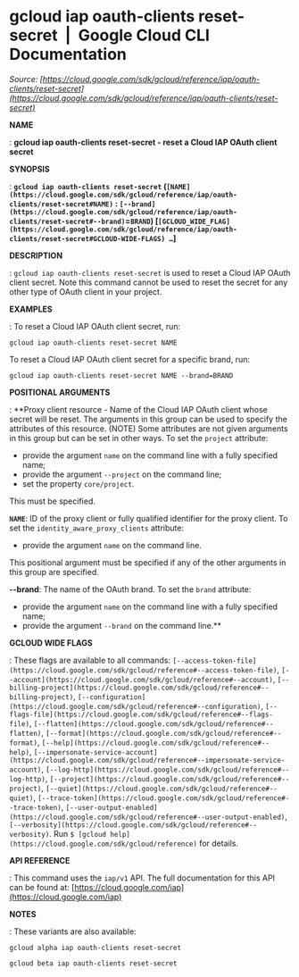# gcloud iap oauth-clients reset-secret  |  Google Cloud CLI Documentation

*Source: [https://cloud.google.com/sdk/gcloud/reference/iap/oauth-clients/reset-secret](https://cloud.google.com/sdk/gcloud/reference/iap/oauth-clients/reset-secret)*

**NAME**

: **gcloud iap oauth-clients reset-secret - reset a Cloud IAP OAuth client secret**

**SYNOPSIS**

: **`gcloud iap oauth-clients reset-secret` (`[NAME](https://cloud.google.com/sdk/gcloud/reference/iap/oauth-clients/reset-secret#NAME)` : `[--brand](https://cloud.google.com/sdk/gcloud/reference/iap/oauth-clients/reset-secret#--brand)`=`BRAND`) [`[GCLOUD_WIDE_FLAG](https://cloud.google.com/sdk/gcloud/reference/iap/oauth-clients/reset-secret#GCLOUD-WIDE-FLAGS) …`]**

**DESCRIPTION**

: `gcloud iap oauth-clients reset-secret` is used to reset a Cloud IAP
OAuth client secret. Note this command cannot be used to reset the secret for
any other type of OAuth client in your project.

**EXAMPLES**

: To reset a Cloud IAP OAuth client secret, run:

```
gcloud iap oauth-clients reset-secret NAME
```

To reset a Cloud IAP OAuth client secret for a specific brand, run:

```
gcloud iap oauth-clients reset-secret NAME --brand=BRAND
```

**POSITIONAL ARGUMENTS**

: **Proxy client resource - Name of the Cloud IAP OAuth client whose secret will be
reset. The arguments in this group can be used to specify the attributes of this
resource. (NOTE) Some attributes are not given arguments in this group but can
be set in other ways.
To set the `project` attribute:

- provide the argument `name` on the command line with a fully
specified name;
- provide the argument `--project` on the command line;
- set the property `core/project`.

This must be specified.

**`NAME`**:
ID of the proxy client or fully qualified identifier for the proxy client.
To set the `identity_aware_proxy_clients` attribute:

- provide the argument `name` on the command line.

This positional argument must be specified if any of the other arguments in this
group are specified.

**--brand**:
The name of the OAuth brand.
To set the `brand` attribute:

- provide the argument `name` on the command line with a fully
specified name;
- provide the argument `--brand` on the command line.**

**GCLOUD WIDE FLAGS**

: These flags are available to all commands: `[--access-token-file](https://cloud.google.com/sdk/gcloud/reference#--access-token-file)`,
`[--account](https://cloud.google.com/sdk/gcloud/reference#--account)`, `[--billing-project](https://cloud.google.com/sdk/gcloud/reference#--billing-project)`,
`[--configuration](https://cloud.google.com/sdk/gcloud/reference#--configuration)`,
`[--flags-file](https://cloud.google.com/sdk/gcloud/reference#--flags-file)`,
`[--flatten](https://cloud.google.com/sdk/gcloud/reference#--flatten)`, `[--format](https://cloud.google.com/sdk/gcloud/reference#--format)`, `[--help](https://cloud.google.com/sdk/gcloud/reference#--help)`, `[--impersonate-service-account](https://cloud.google.com/sdk/gcloud/reference#--impersonate-service-account)`,
`[--log-http](https://cloud.google.com/sdk/gcloud/reference#--log-http)`,
`[--project](https://cloud.google.com/sdk/gcloud/reference#--project)`, `[--quiet](https://cloud.google.com/sdk/gcloud/reference#--quiet)`, `[--trace-token](https://cloud.google.com/sdk/gcloud/reference#--trace-token)`, `[--user-output-enabled](https://cloud.google.com/sdk/gcloud/reference#--user-output-enabled)`,
`[--verbosity](https://cloud.google.com/sdk/gcloud/reference#--verbosity)`.
Run `$ [gcloud help](https://cloud.google.com/sdk/gcloud/reference)` for details.

**API REFERENCE**

: This command uses the `iap/v1` API. The full documentation for this
API can be found at: [https://cloud.google.com/iap](https://cloud.google.com/iap)

**NOTES**

: These variants are also available:

```
gcloud alpha iap oauth-clients reset-secret
```

```
gcloud beta iap oauth-clients reset-secret
```
